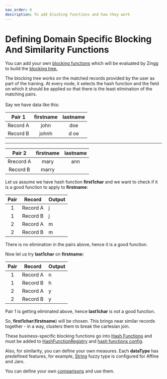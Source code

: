 ```yaml
---
nav_order: 6
description: To add blocking functions and how they work
---
```


# Defining Domain Specific Blocking And Similarity Functions

You can add your own [blocking functions](https://github.com/zinggAI/zingg/tree/main/common/core/src/main/java/zingg/common/core/hash) which will be evaluated by Zingg to build the [blocking tree.](../zModels.md)

The blocking tree works on the matched records provided by the user as part of the training. At every node, it selects the hash function and the field on which it should be applied so that there is the least elimination of the matching pairs. \
\
Say we have data like this:

|  Pair 1  | firstname | lastname |
| :------: | :-------: | :------: |
| Record A |    john   |    doe   |
| Record B |   johnh   |   d oe   |

***

|   Pair 2  | firstname | lastname |
| :-------: | :-------: | :------: |
| Rrecord A |    mary   |    ann   |
|  Record B |   marry   |          |

Let us assume we have hash function **first1char** and we want to check if it is a good function to apply to **firstname**:

| Pair |  Record  | Output |
| :--: | :------: | ------ |
|   1  | Record A | j      |
|   1  | Record B | j      |
|   2  | Record A | m      |
|   2  | Record B | m      |

There is no elimination in the pairs above, hence it is a good function.

Now let us try **last1char** on **firstname:**

| Pair |  Record  | Output |
| :--: | :------: | ------ |
|   1  | Record A | n      |
|   1  | Record B | h      |
|   2  | Record A | y      |
|   2  | Record B | y      |

Pair 1 is getting eliminated above, hence **last1char** is not a good function.

So, **first1char**(**firstname**) will be chosen. This brings near similar records together - in a way, clusters them to break the cartesian join.

These business-specific blocking functions go into [Hash Functions](https://github.com/zinggAI/zingg/tree/main/common/core/src/main/java/zingg/common/core/hash) and must be added to [HashFunctionRegistry](../../common/core/src/main/java/zingg/common/core/hash/HashFunctionRegistry.java) and [hash functions config](../../common/core/src/main/resources/hashFunctions.json).

Also, for similarity, you can define your own measures. Each **dataType** has predefined features, for example, [String](../../common/core/src/main/java/zingg/common/core/feature/StringFeature.java) fuzzy type is configured for Affine and Jaro.

You can define your own [comparisons](https://github.com/zinggAI/zingg/tree/main/common/core/src/main/java/zingg/common/core/similarity/function) and use them.
